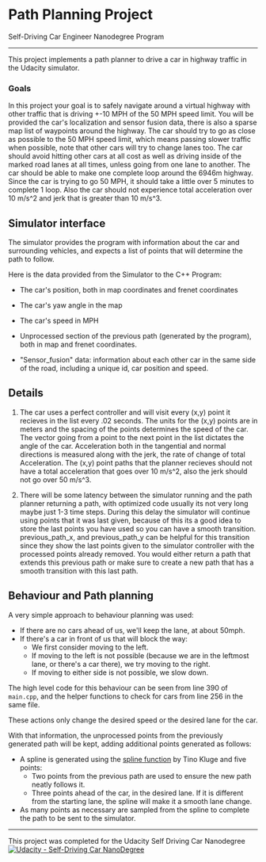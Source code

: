# Path Planning Project
Self-Driving Car Engineer Nanodegree Program

---
This project implements a path planner to drive a car in highway traffic in the Udacity simulator.
   

### Goals
In this project your goal is to safely navigate around a virtual highway with other traffic that is driving +-10 MPH of the 50 MPH speed limit. You will be provided the car's localization and sensor fusion data, there is also a sparse map list of waypoints around the highway. The car should try to go as close as possible to the 50 MPH speed limit, which means passing slower traffic when possible, note that other cars will try to change lanes too. The car should avoid hitting other cars at all cost as well as driving inside of the marked road lanes at all times, unless going from one lane to another. The car should be able to make one complete loop around the 6946m highway. Since the car is trying to go 50 MPH, it should take a little over 5 minutes to complete 1 loop. Also the car should not experience total acceleration over 10 m/s^2 and jerk that is greater than 10 m/s^3.

## Simulator interface

The simulator provides the program with information about the car and surrounding vehicles, and expects a list of points that will determine the path to follow. 

Here is the data provided from the Simulator to the C++ Program:

- The car's position, both in map coordinates and frenet coordinates

- The car's yaw angle in the map

- The car's speed in MPH

- Unprocessed section of the previous path (generated by the program), both in map and frenet coordinates. 


- "Sensor_fusion" data: information about each other car in the same side of the road, including a unique id, car position and speed.

## Details

1. The car uses a perfect controller and will visit every (x,y) point it recieves in the list every .02 seconds. The units for the (x,y) points are in meters and the spacing of the points determines the speed of the car. The vector going from a point to the next point in the list dictates the angle of the car. Acceleration both in the tangential and normal directions is measured along with the jerk, the rate of change of total Acceleration. The (x,y) point paths that the planner recieves should not have a total acceleration that goes over 10 m/s^2, also the jerk should not go over 50 m/s^3. 

2. There will be some latency between the simulator running and the path planner returning a path, with optimized code usually its not very long maybe just 1-3 time steps. During this delay the simulator will continue using points that it was last given, because of this its a good idea to store the last points you have used so you can have a smooth transition. previous_path_x, and previous_path_y can be helpful for this transition since they show the last points given to the simulator controller with the processed points already removed. You would either return a path that extends this previous path or make sure to create a new path that has a smooth transition with this last path.

## Behaviour and Path planning
A very simple approach to behaviour planning was used:

- If there are no cars ahead of us, we'll keep the lane, at about 50mph.
- If there's a car in front of us that will block the way:
	-	We first consider moving to the left.
	-  If moving to the left is not possible (because we are in the leftmost lane, or there's a car there), we try moving to the right.
	-  If moving to either side is not possible, we slow down. 

The high level code for this behaviour can be seen from line 390 of `main.cpp`, and the helper functions to check for cars from line 256 in the same file.

These actions only change the desired speed or the desired lane for the car. 

With that information, the unprocessed points from the previously generated path will be kept, adding additional points generated as follows:
 
 - A spline is generated using the [spline function](http://kluge.in-chemnitz.de/opensource/spline/) by Tino Kluge and five points:
 	- 	Two points from the previous path are used to ensure the new path neatly follows it.
 	-  Three points ahead of the car, in the desired lane. If it is different from the starting lane, the spline will make it a smooth lane change.
 -  As many points as necessary are sampled from the spline to complete the path to be sent to the simulator.

---
 
 This project was completed for the Udacity Self Driving Car Nanodegree 
[![Udacity - Self-Driving Car NanoDegree](https://s3.amazonaws.com/udacity-sdc/github/shield-carnd.svg)](http://www.udacity.com/drive)






